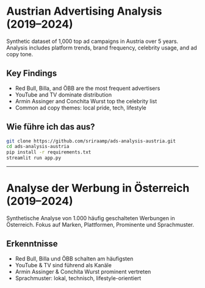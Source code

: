 # Austrian Advertising Analysis (2019–2024)

Synthetic dataset of 1,000 top ad campaigns in Austria over 5 years. Analysis includes platform trends, brand frequency, celebrity usage, and ad copy tone.

## Key Findings

- Red Bull, Billa, and ÖBB are the most frequent advertisers
- YouTube and TV dominate distribution
- Armin Assinger and Conchita Wurst top the celebrity list
- Common ad copy themes: local pride, tech, lifestyle

## Wie führe ich das aus?

```bash
git clone https://github.com/sriraamp/ads-analysis-austria.git
cd ads-analysis-austria
pip install -r requirements.txt
streamlit run app.py
```

---

# Analyse der Werbung in Österreich (2019–2024)

Synthetische Analyse von 1.000 häufig geschalteten Werbungen in Österreich. Fokus auf Marken, Plattformen, Prominente und Sprachmuster.

## Erkenntnisse

- Red Bull, Billa und ÖBB schalten am häufigsten
- YouTube & TV sind führend als Kanäle
- Armin Assinger & Conchita Wurst prominent vertreten
- Sprachmuster: lokal, technisch, lifestyle-orientiert
